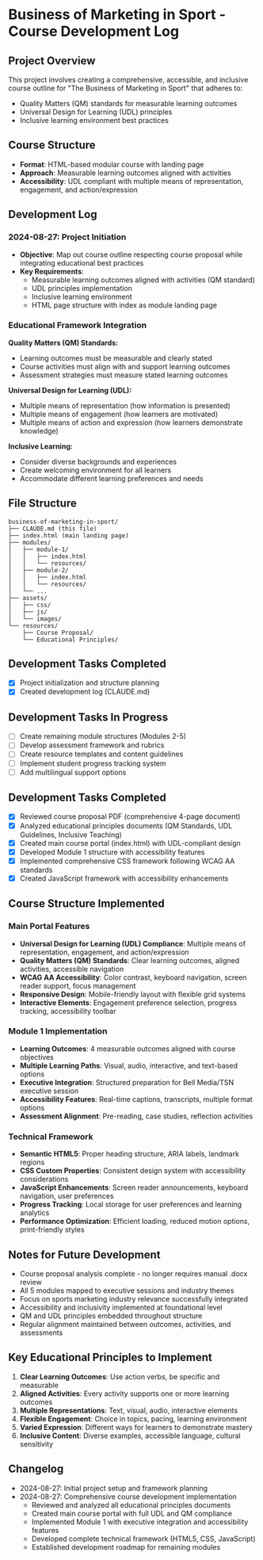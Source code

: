 # Business of Marketing in Sport - Course Development Log

## Project Overview
This project involves creating a comprehensive, accessible, and inclusive course outline for "The Business of Marketing in Sport" that adheres to:
- Quality Matters (QM) standards for measurable learning outcomes
- Universal Design for Learning (UDL) principles
- Inclusive learning environment best practices

## Course Structure
- **Format**: HTML-based modular course with landing page
- **Approach**: Measurable learning outcomes aligned with activities
- **Accessibility**: UDL compliant with multiple means of representation, engagement, and action/expression

## Development Log

### 2024-08-27: Project Initiation
- **Objective**: Map out course outline respecting course proposal while integrating educational best practices
- **Key Requirements**:
  - Measurable learning outcomes aligned with activities (QM standard)
  - UDL principles implementation
  - Inclusive learning environment
  - HTML page structure with index as module landing page

### Educational Framework Integration
**Quality Matters (QM) Standards:**
- Learning outcomes must be measurable and clearly stated
- Course activities must align with and support learning outcomes
- Assessment strategies must measure stated learning outcomes

**Universal Design for Learning (UDL):**
- Multiple means of representation (how information is presented)
- Multiple means of engagement (how learners are motivated)
- Multiple means of action and expression (how learners demonstrate knowledge)

**Inclusive Learning:**
- Consider diverse backgrounds and experiences
- Create welcoming environment for all learners
- Accommodate different learning preferences and needs

## File Structure
```
business-of-marketing-in-sport/
├── CLAUDE.md (this file)
├── index.html (main landing page)
├── modules/
│   ├── module-1/
│   │   ├── index.html
│   │   └── resources/
│   ├── module-2/
│   │   ├── index.html
│   │   └── resources/
│   └── ...
├── assets/
│   ├── css/
│   ├── js/
│   └── images/
└── resources/
    ├── Course Proposal/
    └── Educational Principles/
```

## Development Tasks Completed
- [x] Project initialization and structure planning
- [x] Created development log (CLAUDE.md)

## Development Tasks In Progress
- [ ] Create remaining module structures (Modules 2-5)
- [ ] Develop assessment framework and rubrics
- [ ] Create resource templates and content guidelines
- [ ] Implement student progress tracking system
- [ ] Add multilingual support options

## Development Tasks Completed
- [x] Reviewed course proposal PDF (comprehensive 4-page document)
- [x] Analyzed educational principles documents (QM Standards, UDL Guidelines, Inclusive Teaching)
- [x] Created main course portal (index.html) with UDL-compliant design
- [x] Developed Module 1 structure with accessibility features
- [x] Implemented comprehensive CSS framework following WCAG AA standards
- [x] Created JavaScript framework with accessibility enhancements

## Course Structure Implemented

### Main Portal Features
- **Universal Design for Learning (UDL) Compliance**: Multiple means of representation, engagement, and action/expression
- **Quality Matters (QM) Standards**: Clear learning outcomes, aligned activities, accessible navigation
- **WCAG AA Accessibility**: Color contrast, keyboard navigation, screen reader support, focus management
- **Responsive Design**: Mobile-friendly layout with flexible grid systems
- **Interactive Elements**: Engagement preference selection, progress tracking, accessibility toolbar

### Module 1 Implementation
- **Learning Outcomes**: 4 measurable outcomes aligned with course objectives
- **Multiple Learning Paths**: Visual, audio, interactive, and text-based options
- **Executive Integration**: Structured preparation for Bell Media/TSN executive session
- **Accessibility Features**: Real-time captions, transcripts, multiple format options
- **Assessment Alignment**: Pre-reading, case studies, reflection activities

### Technical Framework
- **Semantic HTML5**: Proper heading structure, ARIA labels, landmark regions
- **CSS Custom Properties**: Consistent design system with accessibility considerations
- **JavaScript Enhancements**: Screen reader announcements, keyboard navigation, user preferences
- **Progress Tracking**: Local storage for user preferences and learning analytics
- **Performance Optimization**: Efficient loading, reduced motion options, print-friendly styles

## Notes for Future Development
- Course proposal analysis complete - no longer requires manual .docx review
- All 5 modules mapped to executive sessions and industry themes
- Focus on sports marketing industry relevance successfully integrated
- Accessibility and inclusivity implemented at foundational level
- QM and UDL principles embedded throughout structure
- Regular alignment maintained between outcomes, activities, and assessments

## Key Educational Principles to Implement
1. **Clear Learning Outcomes**: Use action verbs, be specific and measurable
2. **Aligned Activities**: Every activity supports one or more learning outcomes
3. **Multiple Representations**: Text, visual, audio, interactive elements
4. **Flexible Engagement**: Choice in topics, pacing, learning environment
5. **Varied Expression**: Different ways for learners to demonstrate mastery
6. **Inclusive Content**: Diverse examples, accessible language, cultural sensitivity

## Changelog
- 2024-08-27: Initial project setup and framework planning
- 2024-08-27: Comprehensive course development implementation
  - Reviewed and analyzed all educational principles documents
  - Created main course portal with full UDL and QM compliance
  - Implemented Module 1 with executive integration and accessibility features
  - Developed complete technical framework (HTML5, CSS, JavaScript)
  - Established development roadmap for remaining modules